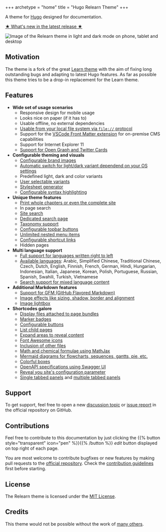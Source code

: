 +++
archetype = "home"
title = "Hugo Relearn Theme"
+++

A theme for [Hugo](https://gohugo.io/) designed for documentation.

[★ What's new in the latest release ★](basics/migration)

![Image of the Relearn theme in light and dark mode on phone, tablet and desktop](images/hero.png?width=100%&height=100%)

## Motivation

The theme is a fork of the great [Learn theme](https://github.com/matcornic/hugo-theme-learn) with the aim of fixing long outstanding bugs and adapting to latest Hugo features. As far as possible this theme tries to be a drop-in replacement for the Learn theme.

## Features

- **Wide set of usage scenarios**
  - Responsive design for mobile usage
  - Looks nice on paper (if it has to)
  - Usable offline, no external dependencies
  - [Usable from your local file system via `file://` protocol](basics/customization#serving-your-page-from-the-filesystem)
  - Support for the [VSCode Front Matter extension](https://github.com/estruyf/vscode-front-matter) for on-premise CMS capabilities
  - Support for Internet Explorer 11
  - [Support for Open Graph and Twitter Cards](basics/customization#social-media-meta-tags)
- **Configurable theming and visuals**
  - [Configurable brand images](basics/customization#change-the-logo)
  - [Automatic switch for light/dark variant dependend on your OS settings](basics/customization#adjusting-to-os-settings)
  - Predefined light, dark and color variants
  - [User selectable variants](basics/customization#multiple-variants)
  - [Stylesheet generator](basics/generator/)
  - [Configurable syntax highlighting](shortcodes/highlight)
- **Unique theme features**
  - [Print whole chapters or even the complete site](basics/customization#activate-print-support)
  - In page search
  - [Site search](basics/customization#activate-search)
  - [Dedicated search page](basics/customization#activate-dedicated-search-page)
  - [Taxonomy support](cont/taxonomy)
  - [Configurable topbar buttons](basics/topbar)
  - [Unlimited nested menu items](cont/pages)
  - [Configurable shortcut links](cont/menushortcuts)
  - Hidden pages
- **Multi language support**
  - [Full support for languages written right to left](cont/i18n)
  - [Available languages](cont/i18n#basic-configuration): Arabic, Simplified Chinese, Traditional Chinese, Czech, Dutch, English, Finnish, French, German, Hindi, Hungarian, Indonesian, Italian, Japanese, Korean, Polish, Portuguese, Russian, Spanish, Swahili, Turkish, Vietnamese
  - [Search support for mixed language content](cont/i18n#search)
- **Additional Markdown features**
  - [Support for GFM (GitHub Flavored Markdown)](cont/markdown)
  - [Image effects like sizing, shadow, border and alignment](cont/markdown#image-effects)
  - [Image lightbox](cont/markdown#lightbox)
- **Shortcodes galore**
  - [Display files attached to page bundles](shortcodes/attachments)
  - [Marker badges](shortcodes/badge)
  - [Configurable buttons](shortcodes/button)
  - [List child pages](shortcodes/children)
  - [Expand areas to reveal content](shortcodes/expand)
  - [Font Awesome icons](shortcodes/icon)
  - [Inclusion of other files](shortcodes/include)
  - [Math and chemical formulae using MathJax](shortcodes/math)
  - [Mermaid diagrams for flowcharts, sequences, gantts, pie, etc.](shortcodes/mermaid)
  - [Colorful boxes](shortcodes/notice)
  - [OpenAPI specifications using Swagger UI](shortcodes/openapi)
  - [Reveal you site's configuration parameter](shortcodes/siteparam)
  - [Single tabbed panels](shortcodes/tab) and [multiple tabbed panels](shortcodes/tabs)

## Support

To get support, feel free to open a new [discussion topic](https://github.com/McShelby/hugo-theme-relearn/discussions) or [issue report](https://github.com/McShelby/hugo-theme-relearn/issues) in the official repository on GitHub.

## Contributions

Feel free to contribute to this documentation by just clicking the {{% button style="transparent" icon="pen" %}}{{% /button %}} _edit_ button displayed on top right of each page.

You are most welcome to contribute bugfixes or new features by making pull requests to the [official repository](https://github.com/McShelby/hugo-theme-relearn). Check the [contribution guidelines](dev/contributing) first before starting.

## License

The Relearn theme is licensed under the [MIT License](https://github.com/McShelby/hugo-theme-relearn/blob/main/LICENSE).

## Credits

This theme would not be possible without the work of [many others](more/credits).
